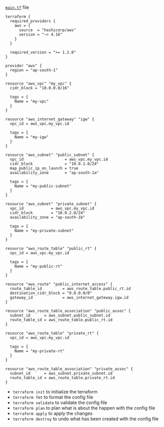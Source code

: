 [`main.tf`](http://main.tf) file

```hcl
terraform {
  required_providers {
    aws = {
      source  = "hashicorp/aws"
      version = "~> 4.16"
    }
  }

  required_version = ">= 1.2.0"
}

provider "aws" {
  region = "ap-south-1"
}

resource "aws_vpc" "my_vpc" {
  cidr_block = "10.0.0.0/16"

  tags = {
    Name = "my-vpc"
  }
}

resource "aws_internet_gateway" "igw" {
  vpc_id = aws_vpc.my_vpc.id

  tags = {
    Name = "my-igw"
  }
}

resource "aws_subnet" "public_subnet" {
  vpc_id                  = aws_vpc.my_vpc.id
  cidr_block              = "10.0.1.0/24"
  map_public_ip_on_launch = true
  availability_zone       = "ap-south-1a"

  tags = {
    Name = "my-public-subnet"
  }
}

resource "aws_subnet" "private_subnet" {
  vpc_id            = aws_vpc.my_vpc.id
  cidr_block        = "10.0.2.0/24"
  availability_zone = "ap-south-1b"

  tags = {
    Name = "my-private-subnet"
  }
}

resource "aws_route_table" "public_rt" {
  vpc_id = aws_vpc.my_vpc.id

  tags = {
    Name = "my-public-rt"
  }
}

resource "aws_route" "public_internet_access" {
  route_table_id         = aws_route_table.public_rt.id
  destination_cidr_block = "0.0.0.0/0"
  gateway_id             = aws_internet_gateway.igw.id
}

resource "aws_route_table_association" "public_assoc" {
  subnet_id      = aws_subnet.public_subnet.id
  route_table_id = aws_route_table.public_rt.id
}

resource "aws_route_table" "private_rt" {
  vpc_id = aws_vpc.my_vpc.id

  tags = {
    Name = "my-private-rt"
  }
}

resource "aws_route_table_association" "private_assoc" {
  subnet_id      = aws_subnet.private_subnet.id
  route_table_id = aws_route_table.private_rt.id
}
```

- `terraform init` to initialize the terraform
- `terraform fmt` to format the config file
- `terraform validate` to validate the config file
- `terraform plan` to plan what is about the happen with the config file
- `terraform apply` to apply the changes
- `terraform destroy` to undo what has been created with the config file